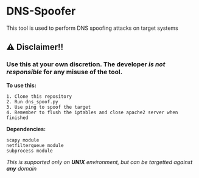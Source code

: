# DNS-Spoofer
This tool is used to perform DNS spoofing attacks on target systems

## ⚠ Disclaimer!!

### Use this at your own discretion. The developer *is not responsible* for any misuse of the tool.


**To use this:**

    1. Clone this repository
    2. Run dns_spoof.py
    3. Use ping to spoof the target
    4. Remember to flush the iptables and close apache2 server when finished

**Dependencies:**

    scapy module
    netfilterqueue module
    subprocess module
    

*This is supported only on **UNIX** environment, but can be targetted against **any** domain*
